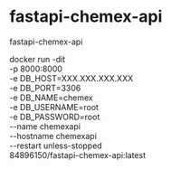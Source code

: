 # fastapi-chemex-api
fastapi-chemex-api



docker run -dit \
  -p 8000:8000 \
  -e DB_HOST=XXX.XXX.XXX.XXX \
  -e DB_PORT=3306 \
  -e DB_NAME=chemex \
  -e DB_USERNAME=root \
  -e DB_PASSWORD=root \
  --name chemexapi \
  --hostname chemexapi \
  --restart unless-stopped \
  84896150/fastapi-chemex-api:latest
